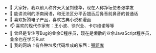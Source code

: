 - 👋 大家好，我以前人称齐天大圣刘德华，现在人称净坛使者张学友
- 🐬 能讲流利的浙南闽语，和无法区分平舌翘舌后鼻音前鼻音的普通话
- 👀 喜欢折腾电子产品，喜欢古典小说和漫画
- 📫 喜欢的现代作家有：王小波、徐兴业、卡尔维诺等等
- 🌱 曾经是专注写Bug的业余C程序员，现在是懒散的业余JavaScript程序员，业余也在学习Rust
- 💞️ 我的网站上有各种垃圾代码堆成的东西：[喔题库](https://www.wotiku.cn)
